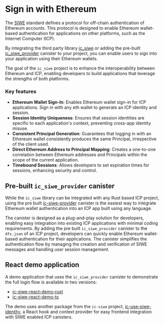 # Sign in with Ethereum

The [SIWE](https://eips.ethereum.org/EIPS/eip-4361) standard defines a protocol for off-chain authentication of Ethereum accounts. This protocol is designed to enable Ethereum wallet-based authentication for applications on other platforms, such as the Internet Computer (ICP). 

By integrating the third party library [ic_siwe](https://github.com/kristoferlund/ic-siwe/tree/main/packages/ic_siwe) or adding the pre-built [ic_siwe_provider](https://github.com/kristoferlund/ic-siwe/tree/main/packages/ic_siwe_provider) canister to your project, you can enable users to sign into your application using their Ethereum wallets. 

The goal of the `ic_siwe` project is to enhance the interoperability between Ethereum and ICP, enabling developers to build applications that leverage the strengths of both platforms.

### Key features

- **Ethereum Wallet Sign-In**: Enables Ethereum wallet sign-in for ICP applications. Sign in with any eth wallet to generate an ICP identity and session.
- **Session Identity Uniqueness**: Ensures that session identities are specific to each application's context, preventing cross-app identity misuse.
- **Consistent Principal Generation**: Guarantees that logging in with an Ethereum wallet consistently produces the same Principal, irrespective of the client used.
- **Direct Ethereum Address to Principal Mapping**: Creates a one-to-one correlation between Ethereum addresses and Principals within the scope of the current application.
- **Timebound Sessions**: Allows developers to set expiration times for sessions, enhancing security and control.

## Pre-built `ic_siwe_provider` canister

While the `ic_siwe` library can be integrated with any Rust based ICP project, using the pre built [ic-siwe-provider](https://github.com/kristoferlund/ic-siwe/tree/main/packages/ic_siwe_provider) canister is the easiest way to integrate Ethereum wallet authentication into an ICP app built using any language.

The canister is designed as a plug-and-play solution for developers, enabling easy integration into existing ICP applications with minimal coding requirements. By adding the pre built `ic_siwe_provider` canister to the `dfx.json` of an ICP project, developers can quickly enable Ethereum wallet-based authentication for their applications. The canister simplifies the authentication flow by managing the creation and verification of SIWE messages and handling user session management.

## React demo application

A demo application that uses the `ic_siwe_provider` canister to demonstrate the full login flow is available in two versions: 
- [ic-siwe-react-demo-rust](https://github.com/kristoferlund/ic-siwe-react-demo-rust)
- [ic-siwe-react-demo-ts](https://github.com/kristoferlund/ic-siwe-react-demo-ts)

The demo uses another package from the `ic-siwe` project, [ic-use-siwe-identity](https://github.com/kristoferlund/ic-siwe/tree/main/packages/ic-use-siwe-identity), a React hook and context provider for easy frontend integration with SIWE enabled ICP canisters.